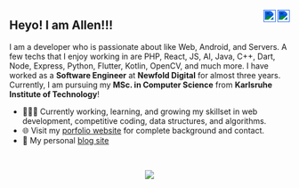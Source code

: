 <a href="https://twitter.com/itsmeallenbenny" target="_blank" rel="nofollow"><img style="filter: invert(82%) sepia(21%) saturate(5055%) hue-rotate(204deg) brightness(98%) contrast(105%);" align="right" alt="Allen's Twitter" width="22px" src="https://cdn.jsdelivr.net/npm/simple-icons@v3/icons/twitter.svg" /></a><a href="https://www.linkedin.com/in/allen-benny" target="_blank" rel="nofollow"><img style="filter: invert(82%) sepia(21%) saturate(5055%) hue-rotate(204deg) brightness(98%) contrast(105%);" align="right" alt="Allen's Linkdein" width="22px" src="https://cdn.jsdelivr.net/npm/simple-icons@v3/icons/linkedin.svg" /></a>
<!--- <a href="https://www.hackerrank.com/allen_officially" target="_blank" rel="nofollow"><img style="filter: invert(82%) sepia(21%) saturate(5055%) hue-rotate(204deg) brightness(98%) contrast(105%);" align="right" alt="Allen's HackerRank" width="22px" src="https://cdn.jsdelivr.net/npm/simple-icons@v3/icons/hackerrank.svg"/></a>-->
## Heyo! I am Allen!!!
I am a developer who is passionate about like Web, Android, and Servers. A few techs that I enjoy working in are PHP, React, JS, AI, Java, C++, Dart, Node, Express, Python, Flutter, Kotlin, OpenCV, and much more. I have worked as a **Software Engineer** at **Newfold Digital** for almost three years. Currently, I am pursuing my **MSc. in Computer Science** from **Karlsruhe Institute of Technology**!
- 👨🏽‍💻 Currently working, learning, and growing my skillset in web development, competitive coding, data structures, and algorithms.
- 🌐 Visit my [porfolio website](https://materilio-allen.firebaseapp.com) for complete background and contact.
- 👋 My personal [blog site](https://iamallenbenny.blogspot.com/)


<br>

 <p align = "center">
  <!---
  <img src = "https://github-readme-stats.vercel.app/api/top-langs/?username=officiallygod&langs_count=4&hide=css&theme=radical">
  &nbsp;&nbsp;&nbsp;
  <img src = "https://github-readme-stats.vercel.app/api?username=officiallygod&show_icons=true&theme=transparent&line_height=27">-->
  <picture>
   <source
     srcset="https://github-readme-stats.vercel.app/api?username=officiallygod&show_icons=true&theme=dark"
     media="(prefers-color-scheme: dark)"
   />
   <source
     srcset="https://github-readme-stats.vercel.app/api?username=officiallygod&show_icons=true"
     media="(prefers-color-scheme: light), (prefers-color-scheme: no-preference)"
   />
   <img src="https://github-readme-stats.vercel.app/api?username=anuraghazra&show_icons=true" />
 </picture>
</p>

<!---
<details open>
 <summary> 😇 <b>My Projects</b>: </summary>
 <br>
 <p align = "center">
  <a href="https://github.com/officiallygod/sender">
   <img src = "https://github-readme-stats.vercel.app/api/pin/?username=officiallygod&repo=sender&theme=radical">
  </a>
  &nbsp;&nbsp;&nbsp;
  <a href="https://github.com/officiallygod/watchit">
   <img src = "https://github-readme-stats.vercel.app/api/pin/?username=officiallygod&repo=watchit&theme=radical">
  </a>
</p>
</details>
-->
